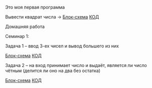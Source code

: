 
Это моя первая программа

Вывести квадрат числа -> 
[Блок-схема](FirstSemi/Task001_Square/BlockDiagram.drawio.png) 
[КОД](FirstSemi/Task001_Square/Program.cs)

Домашняя работа 

Семинар 1:

Задача 1 – ввод 3-ех чисел и вывод большего из них

[Блок-схема](FirstSemi/HomeWork001/Task01_%20BiggestNumber3/HWTask01_Block.drawio.png)
[КОД](FirstSemi/HomeWork001/Task01_%20BiggestNumber3/Program.cs)

Задача 2 – на вход принимает число и выдаёт, является ли число чётным (делится ли оно на два без остатка)

[Блок-схема](FirstSemi/HomeWork001/Task02_EvenNumber/HWTask02_Block.drawio.png)
[КОД](FirstSemi/HomeWork001/Task02_EvenNumber/Program.cs)

